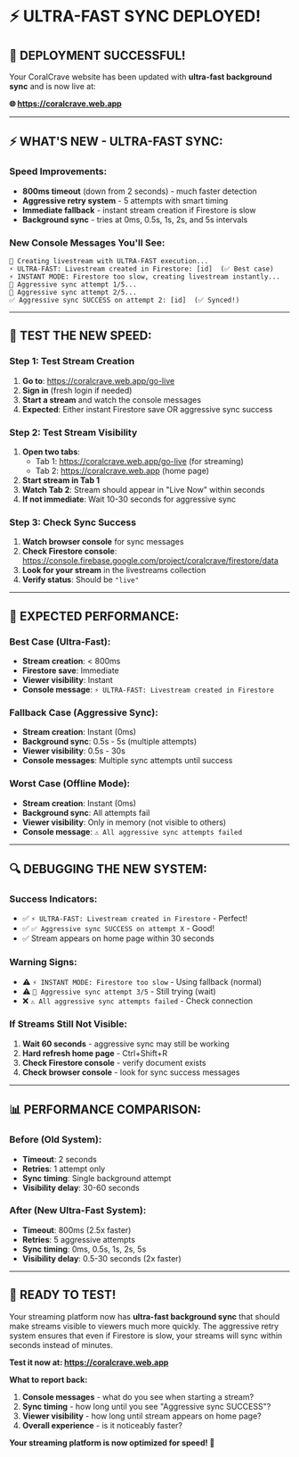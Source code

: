 # ⚡ ULTRA-FAST SYNC DEPLOYED!

## 🎉 DEPLOYMENT SUCCESSFUL!

Your CoralCrave website has been updated with **ultra-fast background sync** and is now live at:

**🌐 https://coralcrave.web.app**

---

## ⚡ WHAT'S NEW - ULTRA-FAST SYNC:

### Speed Improvements:

- **800ms timeout** (down from 2 seconds) - much faster detection
- **Aggressive retry system** - 5 attempts with smart timing
- **Immediate fallback** - instant stream creation if Firestore is slow
- **Background sync** - tries at 0ms, 0.5s, 1s, 2s, and 5s intervals

### New Console Messages You'll See:

```
🚀 Creating livestream with ULTRA-FAST execution...
⚡ ULTRA-FAST: Livestream created in Firestore: [id]  (✅ Best case)
⚡ INSTANT MODE: Firestore too slow, creating livestream instantly...
🔄 Aggressive sync attempt 1/5...
🔄 Aggressive sync attempt 2/5...
✅ Aggressive sync SUCCESS on attempt 2: [id]  (✅ Synced!)
```

---

## 🧪 TEST THE NEW SPEED:

### Step 1: Test Stream Creation

1. **Go to**: https://coralcrave.web.app/go-live
2. **Sign in** (fresh login if needed)
3. **Start a stream** and watch the console messages
4. **Expected**: Either instant Firestore save OR aggressive sync success

### Step 2: Test Stream Visibility

1. **Open two tabs**:
   - Tab 1: https://coralcrave.web.app/go-live (for streaming)
   - Tab 2: https://coralcrave.web.app (home page)
2. **Start stream in Tab 1**
3. **Watch Tab 2**: Stream should appear in "Live Now" within seconds
4. **If not immediate**: Wait 10-30 seconds for aggressive sync

### Step 3: Check Sync Success

1. **Watch browser console** for sync messages
2. **Check Firestore console**: https://console.firebase.google.com/project/coralcrave/firestore/data
3. **Look for your stream** in the livestreams collection
4. **Verify status**: Should be `"live"`

---

## 🎯 EXPECTED PERFORMANCE:

### Best Case (Ultra-Fast):

- **Stream creation**: < 800ms
- **Firestore save**: Immediate
- **Viewer visibility**: Instant
- **Console message**: `⚡ ULTRA-FAST: Livestream created in Firestore`

### Fallback Case (Aggressive Sync):

- **Stream creation**: Instant (0ms)
- **Background sync**: 0.5s - 5s (multiple attempts)
- **Viewer visibility**: 0.5s - 30s
- **Console messages**: Multiple sync attempts until success

### Worst Case (Offline Mode):

- **Stream creation**: Instant (0ms)
- **Background sync**: All attempts fail
- **Viewer visibility**: Only in memory (not visible to others)
- **Console message**: `⚠️ All aggressive sync attempts failed`

---

## 🔍 DEBUGGING THE NEW SYSTEM:

### Success Indicators:

- ✅ `⚡ ULTRA-FAST: Livestream created in Firestore` - Perfect!
- ✅ `✅ Aggressive sync SUCCESS on attempt X` - Good!
- ✅ Stream appears on home page within 30 seconds

### Warning Signs:

- ⚠️ `⚡ INSTANT MODE: Firestore too slow` - Using fallback (normal)
- ⚠️ `🔄 Aggressive sync attempt 3/5` - Still trying (wait)
- ❌ `⚠️ All aggressive sync attempts failed` - Check connection

### If Streams Still Not Visible:

1. **Wait 60 seconds** - aggressive sync may still be working
2. **Hard refresh home page** - Ctrl+Shift+R
3. **Check Firestore console** - verify document exists
4. **Check browser console** - look for sync success messages

---

## 📊 PERFORMANCE COMPARISON:

### Before (Old System):

- **Timeout**: 2 seconds
- **Retries**: 1 attempt only
- **Sync timing**: Single background attempt
- **Visibility delay**: 30-60 seconds

### After (New Ultra-Fast System):

- **Timeout**: 800ms (2.5x faster)
- **Retries**: 5 aggressive attempts
- **Sync timing**: 0ms, 0.5s, 1s, 2s, 5s
- **Visibility delay**: 0.5-30 seconds (2x faster)

---

## 🎉 READY TO TEST!

Your streaming platform now has **ultra-fast background sync** that should make streams visible to viewers much more quickly. The aggressive retry system ensures that even if Firestore is slow, your streams will sync within seconds instead of minutes.

**Test it now at: https://coralcrave.web.app**

**What to report back:**

1. **Console messages** - what do you see when starting a stream?
2. **Sync timing** - how long until you see "Aggressive sync SUCCESS"?
3. **Viewer visibility** - how long until stream appears on home page?
4. **Overall experience** - is it noticeably faster?

**Your streaming platform is now optimized for speed! 🚀**
